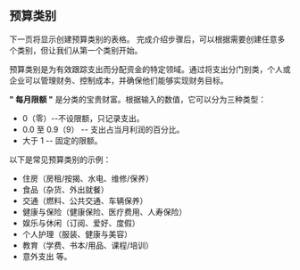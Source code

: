 ## 预算类别

下一页将显示创建预算类别的表格。
完成介绍步骤后，可以根据需要创建任意多个类别，但让我们从第一个类别开始。

预算类别是为有效跟踪支出而分配资金的特定领域。通过将支出分门别类，个人或企业可以管理财务、控制成本，并确保他们能够实现财务目标。

**" 每月限额 "** 是分类的宝贵财富。根据输入的数值，它可以分为三种类型：
- 0（零）--不设限额，只记录支出。
- 0.0 至 0.9（9） -- 支出占当月利润的百分比。
- 大于 1 -- 固定的限额。

以下是常见预算类别的示例：
- 住房（房租/按揭、水电、维修/保养）
- 食品（杂货、外出就餐）
- 交通（燃料、公共交通、车辆保养）
- 健康与保险（健康保险、医疗费用、人寿保险）
- 娱乐与休闲（订阅、爱好、度假）
- 个人护理（服装、健康与美容）
- 教育（学费、书本/用品、课程/培训）
- 意外支出
等。

